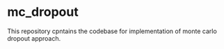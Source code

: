 # mc_dropout
This repository cpntains the codebase for implementation of monte carlo dropout approach.
